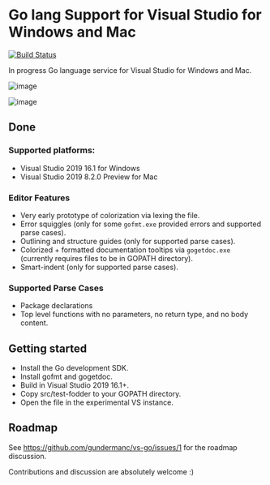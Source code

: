 ﻿# Go lang Support for Visual Studio for Windows and Mac
[![Build Status](https://gunderman.visualstudio.com/vs-go/_apis/build/status/gundermanc.vs-go?branchName=master)](https://gunderman.visualstudio.com/vs-go/_build/latest?definitionId=1&branchName=master)

In progress Go language service for Visual Studio for Windows and Mac.

![image](https://user-images.githubusercontent.com/5387680/60867836-91a88f00-a1e0-11e9-9dfe-49d95c269a0c.png)

![image](https://user-images.githubusercontent.com/5387680/60389194-5e446280-9a72-11e9-9269-dfcaaf349514.png)

## Done

### Supported platforms:

- Visual Studio 2019 16.1 for Windows
- Visual Studio 2019 8.2.0 Preview for Mac

### Editor Features
- Very early prototype of colorization via lexing the file.
- Error squiggles (only for some `gofmt.exe` provided errors and supported parse cases).
- Outlining and structure guides (only for supported parse cases).
- Colorized + formatted documentation tooltips via `gogetdoc.exe` (currently requires files to be in GOPATH directory).
- Smart-indent (only for supported parse cases).

### Supported Parse Cases

- Package declarations
- Top level functions with no parameters, no return type, and no body content.

## Getting started
- Install the Go development SDK.
- Install gofmt and gogetdoc.
- Build in Visual Studio 2019 16.1+.
- Copy src/test-fodder to your GOPATH directory.
- Open the file in the experimental VS instance.

## Roadmap

See https://github.com/gundermanc/vs-go/issues/1 for the roadmap discussion.

Contributions and discussion are absolutely welcome :)
